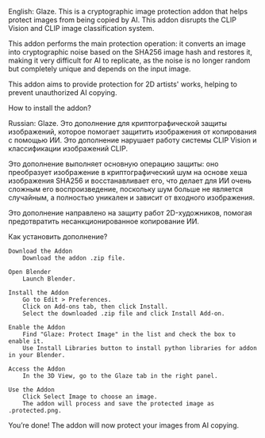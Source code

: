 English:
Glaze. This is a cryptographic image protection addon that helps protect images from being copied by AI. This addon disrupts the CLIP Vision and CLIP image classification system.

This addon performs the main protection operation: it converts an image into cryptographic noise based on the SHA256 image hash and restores it, making it very difficult for AI to replicate, as the noise is no longer random but completely unique and depends on the input image.

This addon aims to provide protection for 2D artists' works, helping to prevent unauthorized AI copying.

How to install the addon?

Russian:
Glaze. Это дополнение для криптографической защиты изображений, которое помогает защитить изображения от копирования с помощью ИИ. Это дополнение нарушает работу системы CLIP Vision и классификации изображений CLIP.

Это дополнение выполняет основную операцию защиты: оно преобразует изображение в криптографический шум на основе хеша изображения SHA256 и восстанавливает его, что делает для ИИ очень сложным его воспроизведение, поскольку шум больше не является случайным, а полностью уникален и зависит от входного изображения.

Это дополнение направлено на защиту работ 2D-художников, помогая предотвратить несанкционированное копирование ИИ.

Как установить дополнение?

    Download the Addon
        Download the addon .zip file.

    Open Blender
        Launch Blender.

    Install the Addon
        Go to Edit > Preferences.
        Click on Add-ons tab, then click Install.
        Select the downloaded .zip file and click Install Add-on.

    Enable the Addon
        Find "Glaze: Protect Image" in the list and check the box to enable it.
        Use Install Libraries button to install python libraries for addon in your Blender.

    Access the Addon
        In the 3D View, go to the Glaze tab in the right panel.

    Use the Addon
        Click Select Image to choose an image.
        The addon will process and save the protected image as .protected.png.

You’re done! The addon will now protect your images from AI copying.
